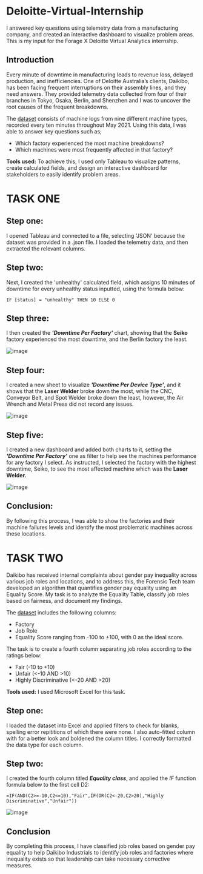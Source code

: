 # Deloitte-Virtual-Internship
I answered key questions using telemetry data from a manufacturing company, and created an interactive dashboard to visualize problem areas. This is my input for the Forage X Deloitte Virtual Analytics internship. 

## Introduction
Every minute of downtime in manufacturing leads to revenue loss, delayed production, and inefficiencies. One of Deloitte Australia’s clients, Daikibo, has been facing frequent interruptions on their assembly lines, and they need answers. They provided telemetry data collected from four of their branches in Tokyo, Osaka, Berlin, and Shenzhen and I was to uncover the root causes of the frequent breakdowns.<br> 

The [dataset](https://cdn.theforage.com/vinternships/companyassets/9PBTqmSxAf6zZTseP/daikibo-telemetry-data.json.zip) consists of machine logs from nine different machine types, recorded every ten minutes throughout May 2021. Using this data, I was able to answer key questions such as;<br>
- Which factory experienced the most machine breakdowns?
- Which machines were most frequently affected in that factory?<br>

**Tools used:**
To achieve this, I used only Tableau to visualize patterns, create calculated fields, and design an interactive dashboard for stakeholders to easily identify problem areas.

# TASK ONE

## Step one:
I opened Tableau and connected to a file, selecting 'JSON' because the dataset was provided in a .json file. I loaded the telemetry data, and then extracted the relevant columns. 

## Step two:
Next, I created the 'unhealthy' calculated field, which assigns 10 minutes of downtime for every unhealthy status inputted, using the formula below:
```
IF [status] = "unhealthy" THEN 10 ELSE 0 
```

## Step three:
I then created the ***'Downtime Per Factory'*** chart, showing that the **Seiko** factory experienced the most downtime, and the Berlin factory the least. 

![image](https://github.com/user-attachments/assets/0a6bdaf2-66cb-429f-9f3c-07b4b96942b6)

## Step four: 
I created a new sheet to visualize ***'Downtime Per Device Type'***, and it shows that the **Laser Welder** broke down the most, while the CNC, Conveyor Belt, and Spot Welder broke down the least, however, the Air Wrench and Metal Press did not record any issues. 

![image](https://github.com/user-attachments/assets/2861b966-a078-4669-908e-49c53ca72101)

## Step five:
I created a new dashboard and added both charts to it, setting the ***'Downtime Per Factory'*** one as filter to help see the machines performance for any factory I select. As instructed, I selected the factory with the highest downtime, Seiko,  to see the most affected machine which was the **Laser Welder.**

![image](https://github.com/user-attachments/assets/91176738-2e1d-4dd9-9d8f-1ff110147183)

## Conclusion:
By following this process, I was able to show the factories and their machine failures levels and identify the most problematic machines across these locations. 

# TASK TWO 

Daikibo has received internal complaints about gender pay inequality across various job roles and locations, and to address this, the Forensic Tech team developed an algorithm that quantifies gender pay equality using an Equality Score. My task is to analyze the Equality Table, classify job roles based on fairness, and document my findings.

The [dataset](https://cdn.theforage.com/vinternships/companyassets/9PBTqmSxAf6zZTseP/Task%205%20Equality%20Table.xlsx) includes the following columns:
- Factory 
- Job Role 
- Equality Score ranging from -100 to +100, with 0 as the ideal score.
  
The task is to create a fourth column separating job roles according to the ratings below:
- Fair (-10 to +10)
- Unfair (<-10 AND >10)
- Highly Discriminative (<-20 AND >20)

**Tools used:**
I used Microsoft Excel for this task. 

## Step one:
I loaded the dataset into Excel and applied filters to check for blanks, spelling error repititions of which there were none. I also auto-fitted column with for a better look and boldened the column titles. I correctly formatted the data type for each column. 

## Step two:
I created the fourth column titled ***Equality class***, and applied the *IF* function formula below to the first cell D2:
```
=IF(AND(C2>=-10,C2<=10),"Fair",IF(OR(C2<-20,C2>20),"Highly Discriminative","Unfair"))
```

![image](https://github.com/user-attachments/assets/2b8bbd40-06f8-4b45-9fb2-e5f2dadeab11)

## Conclusion
By completing this process, I have classified job roles based on gender pay equality to help Daikibo Industrials to identify job roles and factories where inequality exists so that leadership can take necessary corrective measures.





  










